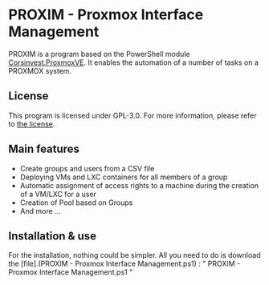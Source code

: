 # PROXIM  - Proxmox Interface Management

PROXIM is a program based on the PowerShell module [Corsinvest.ProxmoxVE](https://github.com/Corsinvest/cv4pve-api-dotnet). It enables the automation of a number of tasks on a PROXMOX system.


## License
This program is licensed under GPL-3.0. For more information, please refer to [the license](LICENSE).


## Main features
 
 * Create groups and users from a CSV file
 * Deploying VMs and LXC containers for all members of a group
 * Automatic assignment of access rights to a machine during the creation of a VM/LXC for a user
 * Creation of Pool based on Groups
 * And more ...


## Installation & use
For the installation, nothing could be simpler. All you need to do is download the [file].(PROXIM - Proxmox Interface Management.ps1) : " PROXIM - Proxmox Interface Management.ps1 "
